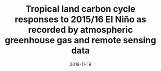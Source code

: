 ---
title: "<b>Tropical land carbon cycle responses to 2015/16 El Niño as recorded by atmospheric greenhouse gas and remote sensing data</b>"
collection: publications
permalink: /publication/2018-11-19-Gloor
date: 2018-11-19
venue: 'Philosophical Transactions of the Royal Society B: Biological Sciences'
paperurl: 'https://doi.org/doi:10.1098/rstb.2017.0302'
citation: '<b>38</b> - Gloor E., Wilson C., Chipperfield M.P., Chevallier F., Buermann W. et al., <b>Tropical land carbon cycle responses to 2015/16 El Niño as recorded by atmospheric greenhouse gas and remote sensing data</b>, Philosophical Transactions of the Royal Society B: Biological Sciences, 373, 20170302, (2018-11-19). <a href="https://doi.org/doi:10.1098/rstb.2017.0302">doi:10.1098/rstb.2017.0302</a> (cited 14 times)

'
---